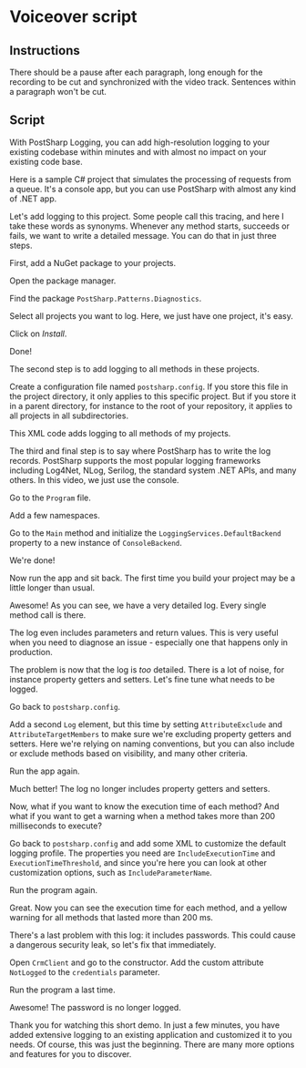 # Voiceover script

## Instructions

There should be a pause after each paragraph, long enough for the recording to be cut and synchronized with the video track. Sentences within a paragraph won't be cut.

## Script

With PostSharp Logging, you can add high-resolution logging to your existing codebase within minutes and with almost no impact on your existing code base.

Here is a sample C# project that simulates the processing of requests from a queue. It's a console app, but you can use PostSharp with almost any kind of .NET app.

Let's add logging to this project. Some people call this tracing, and here I take these words as synonyms. Whenever any method starts, succeeds or fails, we want to write a detailed message. You can do that in just three steps.

First, add a NuGet package to your projects.

Open the package manager.

Find the package `PostSharp.Patterns.Diagnostics`.

Select all projects you want to log. Here, we just have one project, it's easy.

Click on _Install_.

Done!

The second step is to add logging to all methods in these projects.

Create a configuration file named `postsharp.config`. If you store this file in the project directory, it only applies to this specific project. But if you store it in a parent directory, for instance to the root of your repository, it applies to all projects in all subdirectories.

This XML code adds logging to all methods of my projects.

The third and final step is to say where PostSharp has to write the log records. PostSharp supports the most popular logging frameworks including Log4Net, NLog, Serilog, the standard system .NET APIs, and many others. In this video, we just use the console.

Go to the `Program` file.

Add a few namespaces.

Go to the `Main` method and initialize the  `LoggingServices.DefaultBackend` property to a new instance of `ConsoleBackend`.

We're done!

Now run the app and sit back. The first time you build your project may be a little longer than usual.

Awesome! As you can see, we have a very detailed log. Every single method call is there. 

The log even includes parameters and return values. This is very useful when you need to diagnose an issue - especially one that happens only in production.

The problem is now that the log is _too_ detailed. There is a lot of noise, for instance property getters and setters. Let's fine tune what needs to be logged.

Go back to `postsharp.config`.

Add a second `Log` element, but this time by setting  `AttributeExclude` and `AttributeTargetMembers`  to make sure we're excluding property getters and setters. Here we're relying on naming conventions, but you can also include or exclude methods based on visibility, and many other criteria.

Run the app again.

Much better! The log no longer includes property getters and setters.

Now, what if you want to know the execution time of each method? And what if you want to get a warning when a method takes more than 200 milliseconds to execute? 

Go back to `postsharp.config` and add some XML to customize the default logging profile. The properties you need are `IncludeExecutionTime` and `ExecutionTimeThreshold`, and since you're here you can look at other customization options, such as  `IncludeParameterName`.

Run the program again.

Great. Now you can see the execution time for each method, and a yellow warning for all methods that lasted more than 200 ms.

There's a last problem with this log: it includes passwords. This could cause a dangerous security leak, so let's fix that immediately. 

Open `CrmClient` and go to the constructor. Add the custom attribute `NotLogged` to the `credentials` parameter.

Run the program a last time.

Awesome! The password is no longer logged.

Thank you for watching this short demo. In just a few minutes, you have added extensive logging to an existing application and customized it to you needs. Of course, this was just the beginning. There are many more options and features for you to discover.
